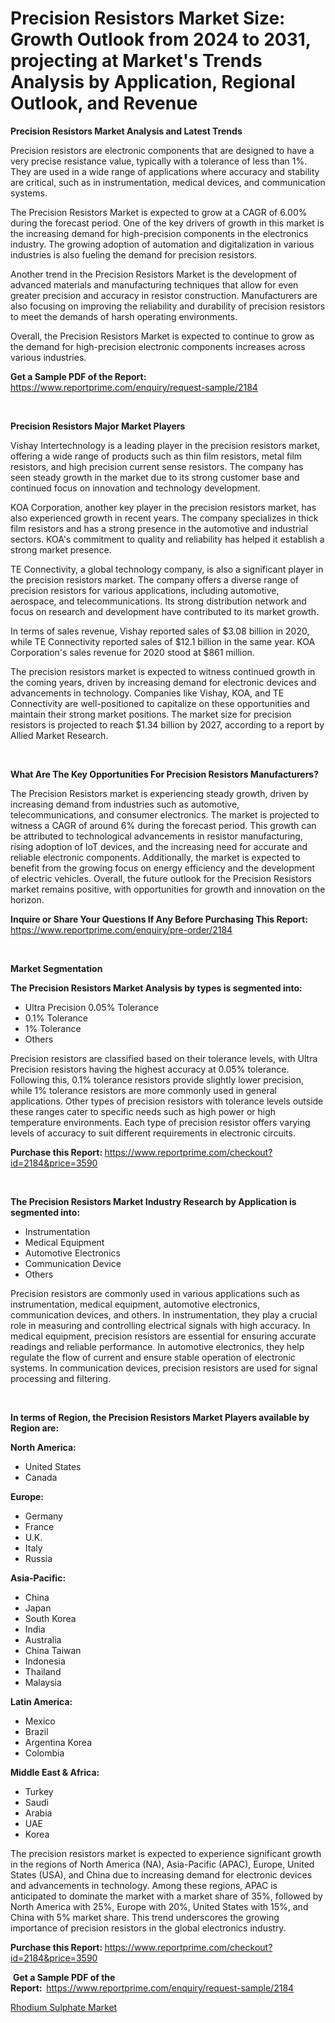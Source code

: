 <p><h1>Precision Resistors Market Size: Growth Outlook from 2024 to 2031, projecting at Market's Trends Analysis by Application, Regional Outlook, and Revenue</h1></p><p><strong>Precision Resistors Market Analysis and Latest Trends</strong></p>
<p><p>Precision resistors are electronic components that are designed to have a very precise resistance value, typically with a tolerance of less than 1%. They are used in a wide range of applications where accuracy and stability are critical, such as in instrumentation, medical devices, and communication systems.</p><p>The Precision Resistors Market is expected to grow at a CAGR of 6.00% during the forecast period. One of the key drivers of growth in this market is the increasing demand for high-precision components in the electronics industry. The growing adoption of automation and digitalization in various industries is also fueling the demand for precision resistors.</p><p>Another trend in the Precision Resistors Market is the development of advanced materials and manufacturing techniques that allow for even greater precision and accuracy in resistor construction. Manufacturers are also focusing on improving the reliability and durability of precision resistors to meet the demands of harsh operating environments.</p><p>Overall, the Precision Resistors Market is expected to continue to grow as the demand for high-precision electronic components increases across various industries.</p></p>
<p><strong>Get a Sample PDF of the Report:&nbsp;</strong> <a href="https://www.reportprime.com/enquiry/request-sample/2184">https://www.reportprime.com/enquiry/request-sample/2184</a></p>
<p>&nbsp;</p>
<p><strong>Precision Resistors Major Market Players</strong></p>
<p><p>Vishay Intertechnology is a leading player in the precision resistors market, offering a wide range of products such as thin film resistors, metal film resistors, and high precision current sense resistors. The company has seen steady growth in the market due to its strong customer base and continued focus on innovation and technology development.</p><p>KOA Corporation, another key player in the precision resistors market, has also experienced growth in recent years. The company specializes in thick film resistors and has a strong presence in the automotive and industrial sectors. KOA's commitment to quality and reliability has helped it establish a strong market presence.</p><p>TE Connectivity, a global technology company, is also a significant player in the precision resistors market. The company offers a diverse range of precision resistors for various applications, including automotive, aerospace, and telecommunications. Its strong distribution network and focus on research and development have contributed to its market growth.</p><p>In terms of sales revenue, Vishay reported sales of $3.08 billion in 2020, while TE Connectivity reported sales of $12.1 billion in the same year. KOA Corporation's sales revenue for 2020 stood at $861 million.</p><p>The precision resistors market is expected to witness continued growth in the coming years, driven by increasing demand for electronic devices and advancements in technology. Companies like Vishay, KOA, and TE Connectivity are well-positioned to capitalize on these opportunities and maintain their strong market positions. The market size for precision resistors is projected to reach $1.34 billion by 2027, according to a report by Allied Market Research.</p></p>
<p>&nbsp;</p>
<p><strong>What Are The Key Opportunities For Precision Resistors Manufacturers?</strong></p>
<p><p>The Precision Resistors market is experiencing steady growth, driven by increasing demand from industries such as automotive, telecommunications, and consumer electronics. The market is projected to witness a CAGR of around 6% during the forecast period. This growth can be attributed to technological advancements in resistor manufacturing, rising adoption of IoT devices, and the increasing need for accurate and reliable electronic components. Additionally, the market is expected to benefit from the growing focus on energy efficiency and the development of electric vehicles. Overall, the future outlook for the Precision Resistors market remains positive, with opportunities for growth and innovation on the horizon.</p></p>
<p><strong>Inquire or Share Your Questions If Any Before Purchasing This Report:</strong> <a href="https://www.reportprime.com/enquiry/pre-order/2184">https://www.reportprime.com/enquiry/pre-order/2184</a></p>
<p>&nbsp;</p>
<p><strong>Market Segmentation</strong></p>
<p><strong>The Precision Resistors Market Analysis by types is segmented into:</strong></p>
<p><ul><li>Ultra Precision 0.05% Tolerance</li><li>0.1% Tolerance</li><li>1% Tolerance</li><li>Others</li></ul></p>
<p><p>Precision resistors are classified based on their tolerance levels, with Ultra Precision resistors having the highest accuracy at 0.05% tolerance. Following this, 0.1% tolerance resistors provide slightly lower precision, while 1% tolerance resistors are more commonly used in general applications. Other types of precision resistors with tolerance levels outside these ranges cater to specific needs such as high power or high temperature environments. Each type of precision resistor offers varying levels of accuracy to suit different requirements in electronic circuits.</p></p>
<p><strong>Purchase this Report:&nbsp;</strong><a href="https://www.reportprime.com/checkout?id=2184&price=3590">https://www.reportprime.com/checkout?id=2184&price=3590</a></p>
<p>&nbsp;</p>
<p><strong>The Precision Resistors Market Industry Research by Application is segmented into:</strong></p>
<p><ul><li>Instrumentation</li><li>Medical Equipment</li><li>Automotive Electronics</li><li>Communication Device</li><li>Others</li></ul></p>
<p><p>Precision resistors are commonly used in various applications such as instrumentation, medical equipment, automotive electronics, communication devices, and others. In instrumentation, they play a crucial role in measuring and controlling electrical signals with high accuracy. In medical equipment, precision resistors are essential for ensuring accurate readings and reliable performance. In automotive electronics, they help regulate the flow of current and ensure stable operation of electronic systems. In communication devices, precision resistors are used for signal processing and filtering.</p></p>
<p>&nbsp;</p>
<p><strong>In terms of Region, the Precision Resistors Market Players available by Region are:</strong></p>
<p>
    <p> <strong> North America: </strong>
        <ul>
            <li>United States</li>
            <li>Canada</li>
        </ul>
        </p> 
    <p> <strong> Europe: </strong>
        <ul>
            <li>Germany</li>
            <li>France</li>
            <li>U.K.</li>
            <li>Italy</li>
            <li>Russia</li>
        </ul>
        </p> 
    <p> <strong> Asia-Pacific: </strong>
        <ul>
            <li>China</li>
            <li>Japan</li>
            <li>South Korea</li>
            <li>India</li>
            <li>Australia</li>
            <li>China Taiwan</li>
            <li>Indonesia</li>
            <li>Thailand</li>
            <li>Malaysia</li>
        </ul>
        </p> 
    <p> <strong> Latin America: </strong>
        <ul>
            <li>Mexico</li>
            <li>Brazil</li>
            <li>Argentina Korea</li>
            <li>Colombia</li>
        </ul>
        </p> 
    <p> <strong> Middle East & Africa: </strong>
        <ul>
            <li>Turkey</li>
            <li>Saudi</li>
            <li>Arabia</li>
            <li>UAE</li>
            <li>Korea</li>
        </ul>
    </p>
    </p>
<p><p>The precision resistors market is expected to experience significant growth in the regions of North America (NA), Asia-Pacific (APAC), Europe, United States (USA), and China due to increasing demand for electronic devices and advancements in technology. Among these regions, APAC is anticipated to dominate the market with a market share of 35%, followed by North America with 25%, Europe with 20%, United States with 15%, and China with 5% market share. This trend underscores the growing importance of precision resistors in the global electronics industry.</p></p>
<p><strong>Purchase this Report: </strong><a href="https://www.reportprime.com/checkout?id=2184&price=3590">https://www.reportprime.com/checkout?id=2184&price=3590</a></p>
<p>&nbsp;<strong>Get a Sample PDF of the Report:&nbsp;&nbsp;</strong><a href="https://www.reportprime.com/enquiry/request-sample/2184">https://www.reportprime.com/enquiry/request-sample/2184</a></p>
<p><strong></strong></p>
<p><p><a href="https://spotless-saver-8fd.notion.site/Rhodium-Sulphate-Market-Size-Growing-and-Forecasted-for-period-from-2024-2031-and-provides-complet-98b4f59ab31f4cbe9f4dc1b433ca0712">Rhodium Sulphate Market</a></p></p>